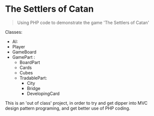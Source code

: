 # The Settlers of Catan

> Using PHP code to demonstrate the game 'The Settlers of Catan'

Classes:

- AI:
- Player
- GameBoard
- GamePart :
    - BoardPart
    - Cards
    - Cubes
    - TradablePart:
        - City
        - Bridge
        - DevelopingCard

This is an 'out of class' project, in order to try and get dipper into MVC design pattern programing, and get better use of PHP coding. 
